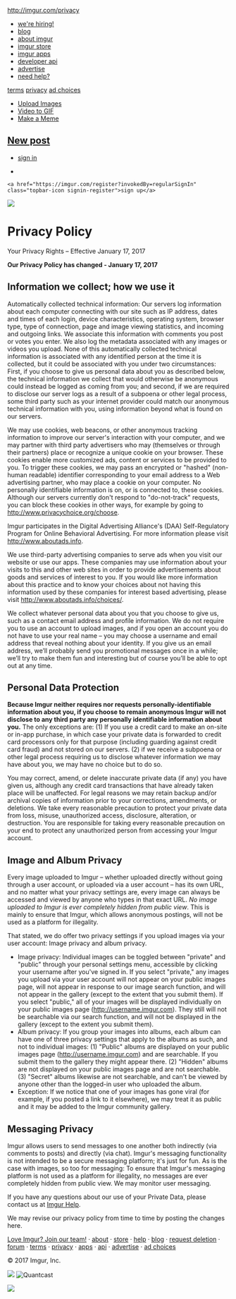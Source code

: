 http://imgur.com/privacy

<a href="//imgur.com" class="topbar-icon logo"></a>

<span class="topbar-icon menu-btn icon-arrow-down"> </span>
-   <a href="//imgur.com/jobs" class="hiring">we're hiring!</a>
-   [blog](//imgur.com/blog)
-   [about imgur](//imgur.com/about)
-   [imgur store](//store.imgur.com)
-   [imgur apps](//imgur.com/apps)
-   [developer api](//apidocs.imgur.com)
-   [advertise](http://www.imgurads.com/)
-   [need help?](//help.imgur.com/hc/en-us)

[terms](//imgur.com/tos) <a href="//imgur.com/privacy" class="active">privacy</a> <a href="//imgur.com/privacy#adchoices" class="small-margin-top">ad choices</a>

<a href="https://twitter.com/imgur" class="twitter-follow-button"></a>

<span class="upload-button-container"> </span>
-   <a href="//imgur.com/upload" class="upload-subitem">Upload Images</a>
-   [Video to GIF](//imgur.com/vidgif)
-   [Make a Meme](//imgur.com/memegen)

<a href="//imgur.com/upload" class="upload-button"><span class="icon-upload"></span> <span class="upload-btn-text">New post</span> <span id="create-dropdown-button" class="selection icon icon-arrow-down"></span></a>
-   

-   <a href="https://imgur.com/signin?invokedBy=regularSignIn" class="topbar-icon signin-register">sign in</a>

-   

    <a href="https://imgur.com/register?invokedBy=regularSignIn" class="topbar-icon signin-register">sign up</a>

[![](//s.imgur.com/images/imgur.gif)](/)

Privacy Policy
==============

Your Privacy Rights – Effective January 17, 2017

**Our Privacy Policy has changed - January 17, 2017**

Information we collect; how we use it
-------------------------------------

Automatically collected technical information: Our servers log information about each computer connecting with our site such as IP address, dates and times of each login, device characteristics, operating system, browser type, type of connection, page and image viewing statistics, and incoming and outgoing links. We associate this information with comments you post or votes you enter. We also log the metadata associated with any images or videos you upload. None of this automatically collected technical information is associated with any identified person at the time it is collected, but it could be associated with you under two circumstances: First, if you choose to give us personal data about you as described below, the technical information we collect that would otherwise be anonymous could instead be logged as coming from you; and second, if we are required to disclose our server logs as a result of a subpoena or other legal process, some third party such as your internet provider could match our anonymous technical information with you, using information beyond what is found on our servers.

We may use cookies, web beacons, or other anonymous tracking information to improve our server's interaction with your computer, and we may partner with third party advertisers who may (themselves or through their partners) place or recognize a unique cookie on your browser. These cookies enable more customized ads, content or services to be provided to you. To trigger these cookies, we may pass an encrypted or "hashed" (non-human readable) identifier corresponding to your email address to a Web advertising partner, who may place a cookie on your computer. No personally identifiable information is on, or is connected to, these cookies. Although our servers currently don't respond to "do-not-track" requests, you can block these cookies in other ways, for example by going to <http://www.privacychoice.org/choose>.

Imgur participates in the Digital Advertising Alliance's (DAA) Self-Regulatory Program for Online Behavioral Advertising. For more information please visit <http://www.aboutads.info>.

We use third-party advertising companies to serve ads when you visit our website or use our apps. These companies may use information about your visits to this and other web sites in order to provide advertisements about goods and services of interest to you. If you would like more information about this practice and to know your choices about not having this information used by these companies for interest based advertising, please visit <http://www.aboutads.info/choices/>.

We collect whatever personal data about you that you choose to give us, such as a contact email address and profile information. We do not require you to use an account to upload images, and if you open an account you do not have to use your real name – you may choose a username and email address that reveal nothing about your identity. If you give us an email address, we’ll probably send you promotional messages once in a while; we’ll try to make them fun and interesting but of course you’ll be able to opt out at any time.

Personal Data Protection
------------------------

**Because Imgur neither requires nor requests personally-identifiable information about you, if you choose to remain anonymous Imgur will not disclose to any third party any personally identifiable information about you.** The only exceptions are: (1) If you use a credit card to make an on-site or in-app purchase, in which case your private data is forwarded to credit card processors only for that purpose (including guarding against credit card fraud) and not stored on our servers. (2) if we receive a subpoena or other legal process requiring us to disclose whatever information we may have about you, we may have no choice but to do so.

You may correct, amend, or delete inaccurate private data (if any) you have given us, although any credit card transactions that have already taken place will be unaffected. For legal reasons we may retain backup and/or archival copies of information prior to your corrections, amendments, or deletions. We take every reasonable precaution to protect your private data from loss, misuse, unauthorized access, disclosure, alteration, or destruction. You are responsible for taking every reasonable precaution on your end to protect any unauthorized person from accessing your Imgur account.

Image and Album Privacy
-----------------------

Every image uploaded to Imgur – whether uploaded directly without going through a user account, or uploaded via a user account – has its own URL, and no matter what your privacy settings are, every image can always be accessed and viewed by anyone who types in that exact URL. *No image uploaded to Imgur is ever completely hidden from public view*. This is mainly to ensure that Imgur, which allows anonymous postings, will not be used as a platform for illegality.

That stated, we do offer two privacy settings if you upload images via your user account: Image privacy and album privacy.

-   Image privacy: Individual images can be toggled between "private" and "public" through your personal settings menu, accessible by clicking your username after you've signed in. If you select "private," any images you upload via your user account will not appear on your public images page, will not appear in response to our image search function, and will not appear in the gallery (except to the extent that you submit them). If you select "public," all of your images will be displayed individually on your public images page (http://username.imgur.com). They still will not be searchable via our search function, and will not be displayed in the gallery (except to the extent you submit them).
-   Album privacy: If you group your images into albums, each album can have one of three privacy settings that apply to the albums as such, and not to individual images: (1) "Public" albums are displayed on your public images page (http://username.imgur.com) and are searchable. If you submit them to the gallery they might appear there. (2) "Hidden" albums are not displayed on your public images page and are not searchable. (3) "Secret" albums likewise are not searchable, and can't be viewed by anyone other than the logged-in user who uploaded the album.
-   Exception: If we notice that one of your images has gone viral (for example, if you posted a link to it elsewhere), we may treat it as public and it may be added to the Imgur community gallery.

Messaging Privacy
-----------------

Imgur allows users to send messages to one another both indirectly (via comments to posts) and directly (via chat). Imgur's messaging functionality is not intended to be a secure messaging platform; it's just for fun. As is the case with images, so too for messaging: To ensure that Imgur's messaging platform is not used as a platform for illegality, no messages are ever completely hidden from public view. We may monitor user messaging.

If you have any questions about our use of your Private Data, please contact us at [Imgur Help](http://help.imgur.com).

We may revise our privacy policy from time to time by posting the changes here.

<a href="//imgur.com/jobs" class="title strong" title="come work at Imgur">Love Imgur? Join our team!</a> · <a href="//imgur.com/about" class="title" title="about imgur">about</a> · <a href="http://store.imgur.com" class="title" title="the official Imgur store">store</a> · <a href="http://help.imgur.com" class="title" title="answers to your questions">help</a> · <a href="//imgur.com/blog" class="title" title="the most awesome Imgur blog on the internet">blog</a> · <a href="//imgur.com/removalrequest" class="title" title="request image deletion">request deletion</a> · <a href="//community.imgur.com" class="title" title="forum">forum</a> · <a href="//imgur.com/tos" class="title" title="terms of service">terms</a> · <a href="//imgur.com/privacy" class="title" title="privacy policy">privacy</a> · <a href="//imgur.com/apps" class="title" title="Official Imgur Apps">apps</a> · <a href="//apidocs.imgur.com" class="title" title="documentation for our API">api</a> · <a href="http://www.imgurads.com" class="title" title="advertise with us">advertise</a> · <a href="//imgur.com/privacy#adchoices" class="title" title="ad choices">ad choices</a>

© 2017 Imgur, Inc.

![](http://b.scorecardresearch.com/p?c1=2&c2=7770950&cv=2.0&cj=1)
![Quantcast](//pixel.quantserve.com/pixel/p-f8oruOqDFlMeI.gif)

![](https://www.facebook.com/tr?id=742377892535530&ev=PageView&noscript=1)

